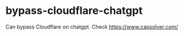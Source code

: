 # bypass-cloudflare-chatgpt
Can bypass Cloudflare on chatgpt. Check https://www.capsolver.com/ 
                                                                                                                                                                                          